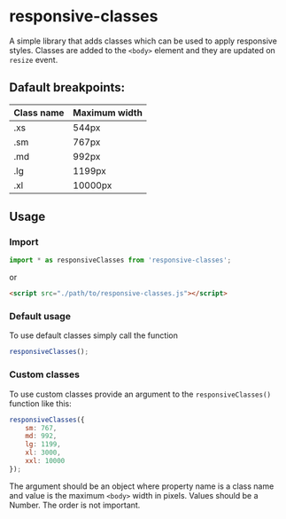 # responsive-classes
A simple library that adds classes which can be used to apply responsive styles. Classes are added to the `<body>` element and they are updated on `resize` event.

## Dafault breakpoints:
| Class name | Maximum width  |
|--|--|
|.xs | 544px |
|.sm | 767px |
|.md | 992px |
|.lg | 1199px |
|.xl | 10000px |

## Usage
### Import
````js
import * as responsiveClasses from 'responsive-classes';
````
or
````html
<script src="./path/to/responsive-classes.js"></script>
````
### Default usage
To use default classes simply call the function
````js
responsiveClasses();
````
### Custom classes
To use custom classes provide an argument to the ``responsiveClasses()`` function like this:
````js
responsiveClasses({
	sm: 767,
	md: 992,
	lg: 1199,
	xl: 3000,
	xxl: 10000
});
````
The argument should be an object where property name is a class name and value is the maximum ``<body>`` width in pixels. Values should be a Number. The order is not important.